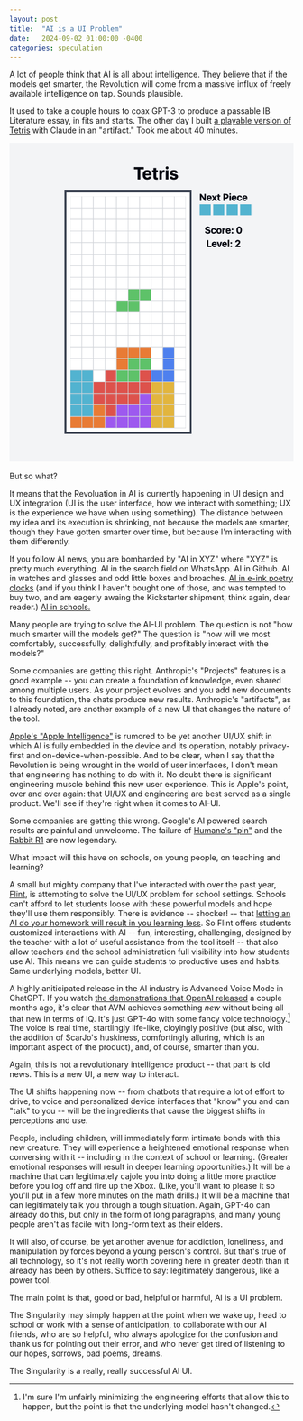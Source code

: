 ```yaml
---
layout: post
title:  "AI is a UI Problem"
date:   2024-09-02 01:00:00 -0400
categories: speculation
---
```

A lot of people think that AI is all about intelligence. They believe that if the models get smarter, the Revolution will come from a massive influx of freely available intelligence on tap. Sounds plausible.

It used to take a couple hours to coax GPT-3 to produce a passable IB Literature essay, in fits and starts. The other day I built [a playable version of Tetris](https://claude.site/artifacts/487b2ffe-a821-4e7a-b51b-c7d724c36337) with Claude in an "artifact." Took me about 40 minutes.

![Homemade Tetris game](/assets/Tetris.png "Made with Claude by Greg Clinton.")

But so what?

It means that the Revoluation in AI is currently happening in UI design and UX integration (UI is the user interface, how we interact with something; UX is the experience we have when using something). The distance between my idea and its execution is shrinking, not because the models are smarter, though they have gotten smarter over time, but because I'm interacting with them differently.

If you follow AI news, you are bombarded by "AI in XYZ" where "XYZ" is pretty much everything. AI in the search field on WhatsApp. AI in Github. AI in watches and glasses and odd little boxes and broaches. [AI in e-ink poetry clocks](https://www.kickstarter.com/projects/genmon/poem-1-the-ai-poetry-clock/rewards) (and if you think I haven't bought one of those, and was tempted to buy two, and am eagerly awaing the Kickstarter shipment, think again, dear reader.) [AI in schools.](https://www.flintk12.com)

Many people are trying to solve the AI-UI problem. The question is not "how much smarter will the models get?" The question is "how will we most comfortably, successfully, delightfully, and profitably interact with the models?"

Some companies are getting this right. Anthropic's "Projects" features is a good example -- you can create a foundation of knowledge, even shared among multiple users. As your project evolves and you add new documents to this foundation, the chats produce new results. Anthropic's "artifacts", as I already noted, are another example of a new UI that changes the nature of the tool.

[Apple's "Apple Intelligence"](https://www.apple.com/in/apple-intelligence/) is rumored to be yet another UI/UX shift in which AI is fully embedded in the device and its operation, notably privacy-first and on-device-when-possible. And to be clear, when I say that the Revolution is being wrought in the world of user interfaces, I don't mean that engineering has nothing to do with it. No doubt there is significant engineering muscle behind this new user experience. This is Apple's point, over and over again: that UI/UX and engineering are best served as a single product. We'll see if they're right when it comes to AI-UI.

Some companies are getting this wrong. Google's AI powered search results are painful and unwelcome. The failure of [Humane's "pin"](https://humane.com/) and the [Rabbit R1](https://www.rabbit.tech/) are now legendary.

What impact will this have on schools, on young people, on teaching and learning?

A small but mighty company that I've interacted with over the past year, [Flint](https://www.flintk12.com), is attempting to solve the UI/UX problem for school settings. Schools can't afford to let students loose with these powerful models and hope they'll use them responsibly. There is evidence -- shocker! -- that [letting an AI do your homework will result in you learning less](https://papers.ssrn.com/sol3/papers.cfm?abstract_id=4895486). So Flint offers students customized interactions with AI -- fun, interesting, challenging, designed by the teacher with a lot of useful assistance from the tool itself -- that also allow teachers and the school administration full visibility into how students use AI. This means we can guide students to productive uses and habits. Same underlying models, better UI.

A highly aniticipated release in the AI industry is Advanced Voice Mode in ChatGPT. If you watch [the demonstrations that OpenAI released](https://www.youtube.com/watch?v=1uM8jhcqDP0) a couple months ago, it's clear that AVM achieves something *new* without being all that new in terms of IQ. It's just GPT-4o with some fancy voice technology.[^1] The voice is real time, startlingly life-like, cloyingly positive (but also, with the addition of ScarJo's huskiness, comfortingly alluring, which is an important aspect of the product), and, of course, smarter than you.

[^1]: I'm sure I'm unfairly minimizing the engineering efforts that allow this to happen, but the point is that the underlying model hasn't changed.

Again, this is not a revolutionary intelligence product -- that part is old news. This is a new UI, a new way to interact.

The UI shifts happening now -- from chatbots that require a lot of effort to drive, to voice and personalized device interfaces that "know" you and can "talk" to you -- will be the ingredients that cause the biggest shifts in perceptions and use.

People, including children, will immediately form intimate bonds with this new creature. They will experience a heightened emotional response when conversing with it -- including in the context of school or learning. (Greater emotional responses will result in deeper learning opportunities.) It will be a machine that can legitimately cajole you into doing a little more practice before you log off and fire up the Xbox. (Like, you'll want to please it so you'll put in a few more minutes on the math drills.) It will be a machine that can legitimately talk you through a tough situation. Again, GPT-4o can already do this, but only in the form of long paragraphs, and many young people aren't as facile with long-form text as their elders.

It will also, of course, be yet another avenue for addiction, loneliness, and manipulation by forces beyond a young person's control. But that's true of all technology, so it's not really worth covering here in greater depth than it already has been by others. Suffice to say: legitimately dangerous, like a power tool.

The main point is that, good or bad, helpful or harmful, AI is a UI problem.

The Singularity may simply happen at the point when we wake up, head to school or work with a sense of anticipation, to collaborate with our AI friends, who are so helpful, who always apologize for the confusion and thank us for pointing out their error, and who never get tired of listening to our hopes, sorrows, bad poems, dreams.

The Singularity is a really, really successful AI UI.
